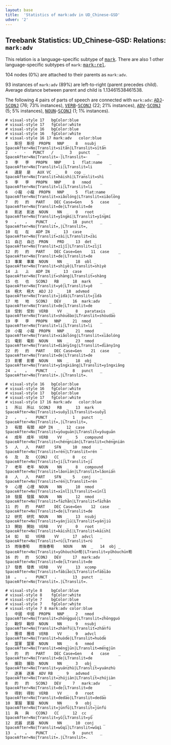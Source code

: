 ```yaml
---
layout: base
title:  'Statistics of mark:adv in UD_Chinese-GSD'
udver: '2'
---
```


## Treebank Statistics: UD_Chinese-GSD: Relations: `mark:adv`

This relation is a language-specific subtype of <tt><a href="zh_gsd-dep-mark.html">mark</a></tt>.
There are also 1 other language-specific subtypes of `mark`: <tt><a href="zh_gsd-dep-mark-rel.html">mark:rel</a></tt>.

104 nodes (0%) are attached to their parents as `mark:adv`.

93 instances of `mark:adv` (89%) are left-to-right (parent precedes child).
Average distance between parent and child is 1.13461538461538.

The following 4 pairs of parts of speech are connected with `mark:adv`: <tt><a href="zh_gsd-pos-ADJ.html">ADJ</a></tt>-<tt><a href="zh_gsd-pos-SCONJ.html">SCONJ</a></tt> (76; 73% instances), <tt><a href="zh_gsd-pos-VERB.html">VERB</a></tt>-<tt><a href="zh_gsd-pos-SCONJ.html">SCONJ</a></tt> (22; 21% instances), <tt><a href="zh_gsd-pos-ADV.html">ADV</a></tt>-<tt><a href="zh_gsd-pos-SCONJ.html">SCONJ</a></tt> (5; 5% instances), <tt><a href="zh_gsd-pos-NOUN.html">NOUN</a></tt>-<tt><a href="zh_gsd-pos-SCONJ.html">SCONJ</a></tt> (1; 1% instances).


~~~ conllu
# visual-style 17	bgColor:blue
# visual-style 17	fgColor:white
# visual-style 16	bgColor:blue
# visual-style 16	fgColor:white
# visual-style 16 17 mark:adv	color:blue
1	斯坦	斯坦	PROPN	NNP	_	8	nsubj	_	SpaceAfter=No|Translit=sītǎn|LTranslit=sītǎn
2	·	·	PUNCT	/	_	3	punct	_	SpaceAfter=No|Translit=·|LTranslit=·
3	李	李	PROPN	NNP	_	1	flat:name	_	SpaceAfter=No|Translit=li|LTranslit=li
4	還是	是	AUX	VC	_	8	cop	_	SpaceAfter=No|Translit=háishì|LTranslit=shì
5	李	李	PROPN	NNP	_	8	nmod	_	SpaceAfter=No|Translit=li|LTranslit=li
6	小龍	小龍	PROPN	NNP	_	5	flat:name	_	SpaceAfter=No|Translit=xiǎolóng|LTranslit=xiǎolóng
7	的	的	PART	DEC	Case=Gen	5	case	_	SpaceAfter=No|Translit=de|LTranslit=de
8	影迷	影迷	NOUN	NN	_	0	root	_	SpaceAfter=No|Translit=yǐngmí|LTranslit=yǐngmí
9	，	，	PUNCT	,	_	18	punct	_	SpaceAfter=No|Translit=,|LTranslit=,
10	在	在	ADP	IN	_	13	case	_	SpaceAfter=No|Translit=zài|LTranslit=zài
11	自己	自己	PRON	PRD	_	13	det	_	SpaceAfter=No|Translit=zìjǐ|LTranslit=zìjǐ
12	的	的	PART	DEC	Case=Gen	11	case	_	SpaceAfter=No|Translit=de|LTranslit=de
13	事業	事業	NOUN	NN	_	18	obl	_	SpaceAfter=No|Translit=shìyè|LTranslit=shìyè
14	上	上	ADP	IN	_	13	case	_	SpaceAfter=No|Translit=shàng|LTranslit=shàng
15	也	也	SCONJ	RB	_	18	mark	_	SpaceAfter=No|Translit=yě|LTranslit=yě
16	極大	極大	ADJ	JJ	_	18	advmod	_	SpaceAfter=No|Translit=jídà|LTranslit=jídà
17	地	地	SCONJ	DEV	_	16	mark:adv	_	SpaceAfter=No|Translit=de|LTranslit=de
18	受到	受到	VERB	VV	_	8	parataxis	_	SpaceAfter=No|Translit=shòudào|LTranslit=shòudào
19	李	李	PROPN	NNP	_	21	nmod	_	SpaceAfter=No|Translit=li|LTranslit=li
20	小龍	小龍	PROPN	NNP	_	21	nmod	_	SpaceAfter=No|Translit=xiǎolóng|LTranslit=xiǎolóng
21	電影	電影	NOUN	NN	_	23	nmod	_	SpaceAfter=No|Translit=diànyǐng|LTranslit=diànyǐng
22	的	的	PART	DEC	Case=Gen	21	case	_	SpaceAfter=No|Translit=de|LTranslit=de
23	影響	影響	NOUN	NN	_	18	obj	_	SpaceAfter=No|Translit=yǐngxiǎng|LTranslit=yǐngxiǎng
24	。	。	PUNCT	.	_	8	punct	_	SpaceAfter=No|Translit=.|LTranslit=.

~~~


~~~ conllu
# visual-style 16	bgColor:blue
# visual-style 16	fgColor:white
# visual-style 17	bgColor:blue
# visual-style 17	fgColor:white
# visual-style 17 16 mark:adv	color:blue
1	所以	所以	SCONJ	RB	_	13	mark	_	SpaceAfter=No|Translit=suǒyǐ|LTranslit=suǒyǐ
2	，	，	PUNCT	,	_	1	punct	_	SpaceAfter=No|Translit=,|LTranslit=,
3	有關	有關	ADP	IN	_	12	case	_	SpaceAfter=No|Translit=yǒuguān|LTranslit=yǒuguān
4	成年	成年	VERB	VV	_	5	compound	_	SpaceAfter=No|Translit=chéngnián|LTranslit=chéngnián
5	人	人	PART	SFN	_	10	nmod	_	SpaceAfter=No|Translit=rén|LTranslit=rén
6	及	及	CCONJ	CC	_	8	cc	_	SpaceAfter=No|Translit=jí|LTranslit=jí
7	老年	老年	NOUN	NN	_	8	compound	_	SpaceAfter=No|Translit=lǎonián|LTranslit=lǎonián
8	人	人	PART	SFN	_	5	conj	_	SpaceAfter=No|Translit=rén|LTranslit=rén
9	心理	心理	NOUN	NN	_	10	nmod	_	SpaceAfter=No|Translit=xīnlǐ|LTranslit=xīnlǐ
10	發展	發展	NOUN	NN	_	12	nmod	_	SpaceAfter=No|Translit=fāzhǎn|LTranslit=fāzhǎn
11	的	的	PART	DEC	Case=Gen	12	case	_	SpaceAfter=No|Translit=de|LTranslit=de
12	研究	研究	NOUN	NN	_	13	nsubj	_	SpaceAfter=No|Translit=yánjiū|LTranslit=yánjiū
13	開始	開始	VERB	VV	_	0	root	_	SpaceAfter=No|Translit=kāishǐ|LTranslit=kāishǐ
14	如	如	VERB	VV	_	17	advcl	_	SpaceAfter=No|Translit=rú|LTranslit=rú
15	雨後春筍	雨後春筍	NOUN	NN	_	14	obj	_	SpaceAfter=No|Translit=yǔhòuchūn筍|LTranslit=yǔhòuchūn筍
16	的	的	SCONJ	DEV	_	17	mark:adv	_	SpaceAfter=No|Translit=de|LTranslit=de
17	發表	發表	VERB	VV	_	13	xcomp	_	SpaceAfter=No|Translit=fābiǎo|LTranslit=fābiǎo
18	。	。	PUNCT	.	_	13	punct	_	SpaceAfter=No|Translit=.|LTranslit=.

~~~


~~~ conllu
# visual-style 8	bgColor:blue
# visual-style 8	fgColor:white
# visual-style 7	bgColor:blue
# visual-style 7	fgColor:white
# visual-style 7 8 mark:adv	color:blue
1	中國	中國	PROPN	NNP	_	2	nmod	_	SpaceAfter=No|Translit=zhōngguó|LTranslit=zhōngguó
2	戰俘	戰俘	NOUN	NN	_	9	nsubj	_	SpaceAfter=No|Translit=zhànfú|LTranslit=zhànfú
3	獲得	獲得	VERB	VV	_	9	advcl	_	SpaceAfter=No|Translit=huòde|LTranslit=huòde
4	盟軍	盟軍	NOUN	NN	_	6	nmod	_	SpaceAfter=No|Translit=méngjūn|LTranslit=méngjūn
5	的	的	PART	DEC	Case=Gen	4	case	_	SpaceAfter=No|Translit=de|LTranslit=de
6	援助	援助	NOUN	NN	_	3	obj	_	SpaceAfter=No|Translit=yuánzhù|LTranslit=yuánzhù
7	逐漸	逐漸	ADV	RB	_	9	advmod	_	SpaceAfter=No|Translit=zhújiàn|LTranslit=zhújiàn
8	的	的	SCONJ	DEV	_	7	mark:adv	_	SpaceAfter=No|Translit=de|LTranslit=de
9	得到	得到	VERB	VV	_	0	root	_	SpaceAfter=No|Translit=dedào|LTranslit=dedào
10	軍服	軍服	NOUN	NN	_	9	obj	_	SpaceAfter=No|Translit=jūnfú|LTranslit=jūnfú
11	與	與	CCONJ	CC	_	12	cc	_	SpaceAfter=No|Translit=yǔ|LTranslit=yǔ
12	武器	武器	NOUN	NN	_	10	conj	_	SpaceAfter=No|Translit=wǔqì|LTranslit=wǔqì
13	。	。	PUNCT	.	_	9	punct	_	SpaceAfter=No|Translit=.|LTranslit=.

~~~


